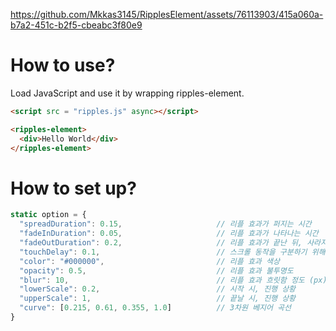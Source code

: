 https://github.com/Mkkas3145/RipplesElement/assets/76113903/415a060a-b7a2-451c-b2f5-cbeabc3f80e9

# How to use?
Load JavaScript and use it by wrapping ripples-element.
```html
<script src = "ripples.js" async></script>
```
```html
<ripples-element>
  <div>Hello World</div>
</ripples-element>
```

# How to set up?
```js
static option = {
  "spreadDuration": 0.15,                     // 리플 효과가 퍼지는 시간
  "fadeInDuration": 0.05,                     // 리플 효과가 나타나는 시간
  "fadeOutDuration": 0.2,                     // 리플 효과가 끝난 뒤, 사라지는 시간
  "touchDelay": 0.1,                          // 스크롤 동작을 구분하기 위해 기다리는 시간
  "color": "#000000",                         // 리플 효과 색상
  "opacity": 0.5,                             // 리플 효과 불투명도
  "blur": 10,                                 // 리플 효과 흐릿함 정도 (px)
  "lowerScale": 0.2,                          // 시작 시, 진행 상황
  "upperScale": 1,                            // 끝날 시, 진행 상황
  "curve": [0.215, 0.61, 0.355, 1.0]          // 3차원 베지어 곡선
}
```
